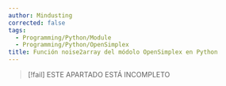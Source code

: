 ```yaml
---
author: Mindusting
corrected: false
tags:
  - Programming/Python/Module
  - Programming/Python/OpenSimplex
title: Función noise2array del módolo OpenSimplex en Python
---
```


> [!fail] ESTE APARTADO ESTÁ INCOMPLETO
